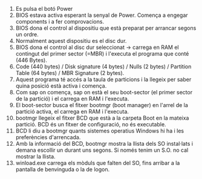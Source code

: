 1. Es pulsa el botó Power
2. BIOS estava activa esperant la senyal de Power. Comença a engegar components i a fer comprovacions.
3. BIOS dona el control al dispositiu que està preparat per arrancar segons un ordre.
4. Normalment aquest dispositiu es el disc dur.
5. BIOS dona el control al disc dur seleccionat -> carrega en RAM el contingut del primer sector (=MBR) i l'executa el programa que conté (446 Bytes).
6. Code (440 bytes) / Disk signature (4 bytes) / Nulls (2 bytes) / Partition Table (64 bytes) / MBR Signature (2 bytes).
7. Aquest programa té accés a la taula de particions i la llegeix per saber quina posició està activa i comença.
8. Com sap on comença, sap on està el seu boot-sector (el primer sector de la partició) i el carrega en RAM i l'executa.
9. El boot-sector busca el fitxer bootmgr (boot manager) en l'arrel de la partició activa, el carrega en RAM i l'executa.
10. bootmgr llegeix el fitxer BCD que està a la carpeta Boot en la mateixa partició. BCD és un fitxer de configuració, no és executable.
11. BCD li diu a bootmgr quants sistemes operatius Windows hi ha i les preferències d'arrencada.
12. Amb la informació del BCD, bootmgr mostra la llista dels SO instal·lats i demana escollir un durant uns segons. Si només tenim un S.O. no cal mostrar la llista.
13. winload.exe carrega els mòduls que falten del SO, fins arribar a la pantalla de benvinguda o la de logon.